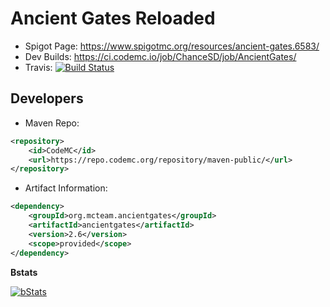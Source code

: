Ancient Gates Reloaded
====
- Spigot Page: https://www.spigotmc.org/resources/ancient-gates.6583/
- Dev Builds: https://ci.codemc.io/job/ChanceSD/job/AncientGates/
- Travis: [![Build Status](https://travis-ci.org/NoChanceSD/AncientGates.svg)](https://travis-ci.org/NoChanceSD/AncientGates)

Developers
------
 * Maven Repo:
```xml
<repository>
    <id>CodeMC</id>
    <url>https://repo.codemc.org/repository/maven-public/</url>
</repository>
```
 * Artifact Information:
```xml
<dependency>
    <groupId>org.mcteam.ancientgates</groupId>
    <artifactId>ancientgates</artifactId>
    <version>2.6</version>
    <scope>provided</scope>
</dependency>
 ```

**Bstats**

[![bStats](https://bstats.org/signatures/bukkit/AncientGates.svg "bStats")](https://bstats.org/plugin/bukkit/AncientGates/ "bStats")


